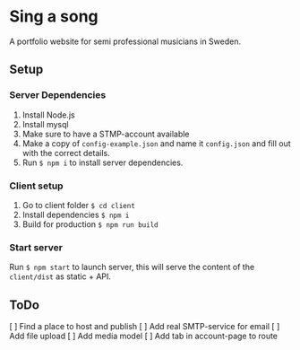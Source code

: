 # Sing a song

A portfolio website for semi professional musicians in Sweden.

## Setup

### Server Dependencies
1. Install Node.js
2. Install mysql
3. Make sure to have a STMP-account available
4. Make a copy of `config-example.json` and name it `config.json` and fill out with the correct details.
5. Run `$ npm i` to install server dependencies.

### Client setup
1. Go to client folder `$ cd client`
2. Install dependencies `$ npm i`
3. Build for production `$ npm run build`

### Start server
Run `$ npm start` to launch server, this will serve the content of the `client/dist` as static + API.


## ToDo
[ ] Find a place to host and publish
[ ] Add real SMTP-service for email
[ ] Add file upload
[ ] Add media model
[ ] Add tab in account-page to route
